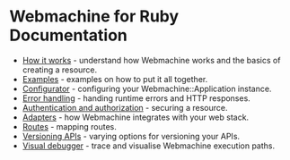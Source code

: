# Webmachine for Ruby Documentation

* [How it works](/documentation/how-it-works.md) - understand how Webmachine works and the basics of creating a resource.
* [Examples](/documentation/examples.md) - examples on how to put it all together.
* [Configurator](/documentation/configurator.md) - configuring your Webmachine::Application instance.
* [Error handling](/documentation/error-handling.md) - handing runtime errors and HTTP responses.
* [Authentication and authorization](/documentation/authentication-and-authorization.md) - securing a resource.
* [Adapters](/documentation/adapters.md) - how Webmachine integrates with your web stack.
* [Routes](/documentation/routes.md) - mapping routes.
* [Versioning APIs](/documentation/versioning-apis.md) - varying options for versioning your APIs.
* [Visual debugger](/documentation/visual-debugger.md) - trace and visualise Webmachine execution paths.
